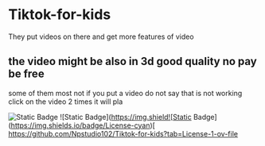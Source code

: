 # Tiktok-for-kids
They put videos on there and get more features of video
## the video might be also in 3d good quality no pay be free
some of them most not if you put a video do not say that is not working click on the video 2 times it will pla



![Static Badge](https://img.shields.io/badge/VideoPlayerPlus-Blue)
![Static Badge](https://img.shield![Static Badge](https://img.shields.io/badge/License-cyan)[
https://github.com/Npstudio102/Tiktok-for-kids?tab=License-1-ov-file
